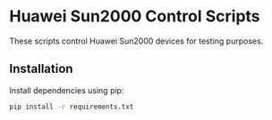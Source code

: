 # Huawei Sun2000 Control Scripts

These scripts control Huawei Sun2000 devices for testing purposes.

## Installation

Install dependencies using pip:

```bash
pip install -r requirements.txt
```

